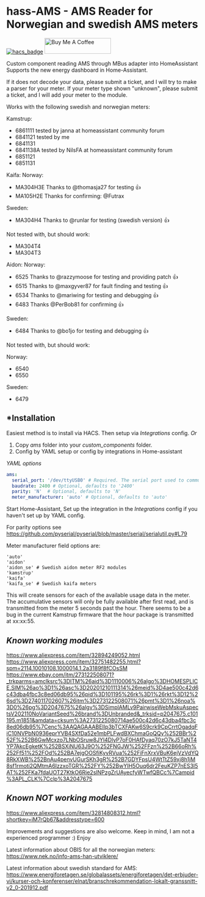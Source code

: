 # hass-AMS - AMS Reader for Norwegian and swedish AMS meters
[![hacs_badge](https://img.shields.io/badge/HACS-Custom-orange.svg?style=for-the-badge)](https://github.com/custom-components/hacs)
<a href="https://www.buymeacoffee.com/turbokongen" target="_blank"><img src="https://cdn.buymeacoffee.com/buttons/default-orange.png" alt="Buy Me A Coffee" height="41" width="174"></a>

Custom component reading AMS through MBus adapter into HomeAssistant
Supports the new energy dashboard in Home-Assistant.

If it does not decode your data, please submit a ticket, and I will try to 
make a parser for your meter.
If your meter type shown "unknown", please submit a ticket, and I will add 
your meter to the module.

Works with the following swedish and norwegian meters:

Kamstrup:
  - 6861111 tested by janna at homeassistant community forum
  - 6841121 tested by me
  - 6841131
  - 6841138A tested by NilsFA at homeassistant community forum
  - 6851121
  - 6851131
 
Kaifa:
Norway: 
  - MA304H3E Thanks to @thomasja27 for testing :+1:
  - MA105H2E Thanks for confirming: @Futrax

Sweden:
  - MA304H4 Thanks to @runlar for testing (swedish version) :+1:

Not tested with, but should work:
  - MA304T4
  - MA304T3

Aidon:
Norway:
 - 6525 Thanks to @razzymoose for testing and providing patch :+1:
 - 6515 Thanks to @maxgyver87 for fault finding and testing :+1:
 - 6534 Thanks to @mariwing for testing and debugging :+1:
 - 6483 Thanks @PerBob81 for confirming :+1:

Sweden:
 - 6484 Thanks to @bo1jo for testing and debugging :+1:


Not tested with, but should work:
 
 Norway:
 - 6540
 - 6550
 
 Sweden:
 - 6479
 
## *Installation
Easiest method is to install via HACS. Then setup via *Integrations* config.
*Or*
1. Copy *ams* folder into your *custom_components* folder.
2. Config by YAML setup or config by integrations in Home-assistant

*YAML options*
```yaml
ams:
  serial_port: '/dev/ttyUSB0' # Required. The serial port used to communicate through
  baudrate: 2400 # Optional, defaults to '2400'
  parity: 'N'  # Optional, defaults to 'N'
  meter_manufacturer: 'auto' # Optional, defaults to 'auto'
```

  
Start Home-Assistant, 
Set up the integration in the *Integrations* config if you haven't set up by YAML config.

For parity options see https://github.com/pyserial/pyserial/blob/master/serial/serialutil.py#L79

Meter manufacturer field options are:
```
'auto'
'aidon'
'aidon_se' # Swedish aidon meter RF2 modules
'kamstrup'
'kaifa'
'kaifa_se' # Swedish kaifa meters
```
This will create sensors for each of the available usage data in the meter.
The accumulative sensors will only be fully available after first read, and is transmitted from the meter 5 seconds past the hour.
There seems to be a bug in the current Kamstrup firmware that the hour package is transmitted at xx:xx:55.

## *Known working modules*
https://www.aliexpress.com/item/32894249052.html
https://www.aliexpress.com/item/32751482255.html?spm=2114.10010108.1000014.1.2a3189f8fCOsSM
https://www.ebay.com/itm/273122508071?_trkparms=amclksrc%3DITM%26aid%3D1110006%26algo%3DHOMESPLICE.SIM%26ao%3D1%26asc%3D20201210111314%26meid%3D4ae500c42d6c43dba4fbc3c8ed06db95%26pid%3D101195%26rk%3D1%26rkt%3D12%26sd%3D274011702607%26itm%3D273122508071%26pmt%3D1%26noa%3D0%26pg%3D2047675%26algv%3DSimplAMLv9PairwiseWebMskuAspectsV202110NoVariantSeed%26brand%3DUnbranded&_trksid=p2047675.c101195.m1851&amdata=cksum%3A2731225080714ae500c42d6c43dba4fbc3c8ed06db95%7Cenc%3AAQAGAAABEIIp3bTCXFAKw6S9crk9CpCrrtOgadqFiC10NVPbN0936eprYVB4SXfDa52e1mbPLFwdBXChmaGoQQy%252BBr%252F%252B6GwMcxzo7LNbOSruw8JYl4DlyP7oF0HAfDyaq70zO7kJ5TaNT4YP7AkcEgketK%252BSXiNU63J9O%252FNGJW%252FFzn%252B66oRh%252Ff51%252FOd%252BA7ejgOOSfiKyvRVua%252FiFnXrxVBuK6ejVzVdYQ8RkXWB%252BnAu4penvUGurSKh3gR%252B7GDYFpsU4WtTtZ59xj8h1jM8sf1rmoti2QMtmA6IzzxoTGR%252FY%252BwYIH5Ouq6dr2FeuKZP7nES3I5AT%252FKa7fdaUOT27KtkO6Rie2slNPzgZrUAyecfyWTwfQBCc%7Campid%3APL_CLK%7Cclp%3A2047675

## *Known NOT working modules*
https://www.aliexpress.com/item/32814808312.html?shortkey=iM7rQb67&addresstype=600

Improvements and suggestions are also welcome.
Keep in mind, I am not a experienced programmer :)
Enjoy

Latest information about OBIS for all the norwegian meters: https://www.nek.no/info-ams-han-utviklere/

Latest information about swedish standard for AMS: https://www.energiforetagen.se/globalassets/energiforetagen/det-erbjuder-vi/kurser-och-konferenser/elnat/branschrekommendation-lokalt-granssnitt-v2_0-201912.pdf
